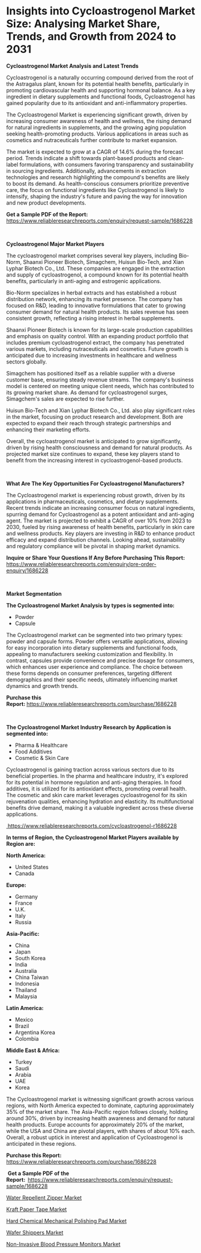 <p><h1>Insights into Cycloastrogenol Market Size: Analysing Market Share, Trends, and Growth from 2024 to 2031</h1></p><p><strong>Cycloastrogenol Market Analysis and Latest Trends</strong></p>
<p><p>Cycloastrogenol is a naturally occurring compound derived from the root of the Astragalus plant, known for its potential health benefits, particularly in promoting cardiovascular health and supporting hormonal balance. As a key ingredient in dietary supplements and functional foods, Cycloastrogenol has gained popularity due to its antioxidant and anti-inflammatory properties.</p><p>The Cycloastrogenol Market is experiencing significant growth, driven by increasing consumer awareness of health and wellness, the rising demand for natural ingredients in supplements, and the growing aging population seeking health-promoting products. Various applications in areas such as cosmetics and nutraceuticals further contribute to market expansion. </p><p>The market is expected to grow at a CAGR of 14.6% during the forecast period. Trends indicate a shift towards plant-based products and clean-label formulations, with consumers favoring transparency and sustainability in sourcing ingredients. Additionally, advancements in extraction technologies and research highlighting the compound's benefits are likely to boost its demand. As health-conscious consumers prioritize preventive care, the focus on functional ingredients like Cycloastrogenol is likely to intensify, shaping the industry's future and paving the way for innovation and new product developments.</p></p>
<p><strong>Get a Sample PDF of the Report:&nbsp;</strong> <a href="https://www.reliableresearchreports.com/enquiry/request-sample/1686228?utm_campaign=31&utm_medium=2&utm_source=Github&utm_content=ia&utm_term=06102024&utm_id=cycloastrogenol">https://www.reliableresearchreports.com/enquiry/request-sample/1686228</a></p>
<p>&nbsp;</p>
<p><strong>Cycloastrogenol Major Market Players</strong></p>
<p><p>The cycloastrogenol market comprises several key players, including Bio-Norm, Shaanxi Pioneer Biotech, Simagchem, Huisun Bio-Tech, and Xian Lyphar Biotech Co., Ltd. These companies are engaged in the extraction and supply of cycloastrogenol, a compound known for its potential health benefits, particularly in anti-aging and estrogenic applications.</p><p>Bio-Norm specializes in herbal extracts and has established a robust distribution network, enhancing its market presence. The company has focused on R&D, leading to innovative formulations that cater to growing consumer demand for natural health products. Its sales revenue has seen consistent growth, reflecting a rising interest in herbal supplements.</p><p>Shaanxi Pioneer Biotech is known for its large-scale production capabilities and emphasis on quality control. With an expanding product portfolio that includes premium cycloastrogenol extract, the company has penetrated various markets, including nutraceuticals and cosmetics. Future growth is anticipated due to increasing investments in healthcare and wellness sectors globally.</p><p>Simagchem has positioned itself as a reliable supplier with a diverse customer base, ensuring steady revenue streams. The company's business model is centered on meeting unique client needs, which has contributed to its growing market share. As demand for cycloastrogenol surges, Simagchem's sales are expected to rise further.</p><p>Huisun Bio-Tech and Xian Lyphar Biotech Co., Ltd. also play significant roles in the market, focusing on product research and development. Both are expected to expand their reach through strategic partnerships and enhancing their marketing efforts.</p><p>Overall, the cycloastrogenol market is anticipated to grow significantly, driven by rising health consciousness and demand for natural products. As projected market size continues to expand, these key players stand to benefit from the increasing interest in cycloastrogenol-based products.</p></p>
<p>&nbsp;</p>
<p><strong>What Are The Key Opportunities For Cycloastrogenol Manufacturers?</strong></p>
<p><p>The Cycloastrogenol market is experiencing robust growth, driven by its applications in pharmaceuticals, cosmetics, and dietary supplements. Recent trends indicate an increasing consumer focus on natural ingredients, spurring demand for Cycloastrogenol as a potent antioxidant and anti-aging agent. The market is projected to exhibit a CAGR of over 10% from 2023 to 2030, fueled by rising awareness of health benefits, particularly in skin care and wellness products. Key players are investing in R&D to enhance product efficacy and expand distribution channels. Looking ahead, sustainability and regulatory compliance will be pivotal in shaping market dynamics.</p></p>
<p><strong>Inquire or Share Your Questions If Any Before Purchasing This Report:</strong> <a href="https://www.reliableresearchreports.com/enquiry/pre-order-enquiry/1686228?utm_campaign=31&utm_medium=2&utm_source=Github&utm_content=ia&utm_term=06102024&utm_id=cycloastrogenol">https://www.reliableresearchreports.com/enquiry/pre-order-enquiry/1686228</a></p>
<p>&nbsp;</p>
<p><strong>Market Segmentation</strong></p>
<p><strong>The Cycloastrogenol Market Analysis by types is segmented into:</strong></p>
<p><ul><li>Powder</li><li>Capsule</li></ul></p>
<p><p>The Cycloastrogenol market can be segmented into two primary types: powder and capsule forms. Powder offers versatile applications, allowing for easy incorporation into dietary supplements and functional foods, appealing to manufacturers seeking customization and flexibility. In contrast, capsules provide convenience and precise dosage for consumers, which enhances user experience and compliance. The choice between these forms depends on consumer preferences, targeting different demographics and their specific needs, ultimately influencing market dynamics and growth trends.</p></p>
<p><strong>Purchase this Report:&nbsp;</strong><a href="https://www.reliableresearchreports.com/purchase/1686228?utm_campaign=31&utm_medium=2&utm_source=Github&utm_content=ia&utm_term=06102024&utm_id=cycloastrogenol">https://www.reliableresearchreports.com/purchase/1686228</a></p>
<p>&nbsp;</p>
<p><strong>The Cycloastrogenol Market Industry Research by Application is segmented into:</strong></p>
<p><ul><li>Pharma & Healthcare</li><li>Food Additives</li><li>Cosmetic & Skin Care</li></ul></p>
<p><p>Cycloastrogenol is gaining traction across various sectors due to its beneficial properties. In the pharma and healthcare industry, it's explored for its potential in hormone regulation and anti-aging therapies. In food additives, it is utilized for its antioxidant effects, promoting overall health. The cosmetic and skin care market leverages cycloastrogenol for its skin rejuvenation qualities, enhancing hydration and elasticity. Its multifunctional benefits drive demand, making it a valuable ingredient across these diverse applications.</p></p>
<p><a href="https://www.reliableresearchreports.com/cycloastrogenol-r1686228?utm_campaign=31&utm_medium=2&utm_source=Github&utm_content=ia&utm_term=06102024&utm_id=cycloastrogenol">&nbsp;https://www.reliableresearchreports.com/cycloastrogenol-r1686228</a></p>
<p><strong>In terms of Region, the Cycloastrogenol Market Players available by Region are:</strong></p>
<p>
    <p> <strong> North America: </strong>
        <ul>
            <li>United States</li>
            <li>Canada</li>
        </ul>
        </p> 
    <p> <strong> Europe: </strong>
        <ul>
            <li>Germany</li>
            <li>France</li>
            <li>U.K.</li>
            <li>Italy</li>
            <li>Russia</li>
        </ul>
        </p> 
    <p> <strong> Asia-Pacific: </strong>
        <ul>
            <li>China</li>
            <li>Japan</li>
            <li>South Korea</li>
            <li>India</li>
            <li>Australia</li>
            <li>China Taiwan</li>
            <li>Indonesia</li>
            <li>Thailand</li>
            <li>Malaysia</li>
        </ul>
        </p> 
    <p> <strong> Latin America: </strong>
        <ul>
            <li>Mexico</li>
            <li>Brazil</li>
            <li>Argentina Korea</li>
            <li>Colombia</li>
        </ul>
        </p> 
    <p> <strong> Middle East & Africa: </strong>
        <ul>
            <li>Turkey</li>
            <li>Saudi</li>
            <li>Arabia</li>
            <li>UAE</li>
            <li>Korea</li>
        </ul>
    </p>
    </p>
<p><p>The Cycloastrogenol market is witnessing significant growth across various regions, with North America expected to dominate, capturing approximately 35% of the market share. The Asia-Pacific region follows closely, holding around 30%, driven by increasing health awareness and demand for natural health products. Europe accounts for approximately 20% of the market, while the USA and China are pivotal players, with shares of about 10% each. Overall, a robust uptick in interest and application of Cycloastrogenol is anticipated in these regions.</p></p>
<p><strong>Purchase this Report: </strong><a href="https://www.reliableresearchreports.com/purchase/1686228?utm_campaign=31&utm_medium=2&utm_source=Github&utm_content=ia&utm_term=06102024&utm_id=cycloastrogenol">https://www.reliableresearchreports.com/purchase/1686228</a></p>
<p>&nbsp;<strong>Get a Sample PDF of the Report:&nbsp;&nbsp;</strong><a href="https://www.reliableresearchreports.com/enquiry/request-sample/1686228?utm_campaign=31&utm_medium=2&utm_source=Github&utm_content=ia&utm_term=06102024&utm_id=cycloastrogenol">https://www.reliableresearchreports.com/enquiry/request-sample/1686228</a></p>
<p><strong></strong></p>
<p><p><a href="https://www.linkedin.com/pulse/future-trends-global-water-repellent-zipper-market-insights-4myje?utm_campaign=31&utm_medium=2&utm_source=Github&utm_content=ia&utm_term=06102024&utm_id=cycloastrogenol">Water Repellent Zipper Market</a></p><p><a href="https://www.linkedin.com/pulse/deep-dive-kraft-paper-tape-market-itstrends-segmentation-r1qle?utm_campaign=31&utm_medium=2&utm_source=Github&utm_content=ia&utm_term=06102024&utm_id=cycloastrogenol">Kraft Paper Tape Market</a></p><p><a href="https://issuu.com/reportprime-2/docs/hard-chemical-mechanical-polishing-_7bad09a2f1b012?utm_campaign=31&utm_medium=2&utm_source=Github&utm_content=ia&utm_term=06102024&utm_id=cycloastrogenol">Hard Chemical Mechanical Polishing Pad Market</a></p><p><a href="https://issuu.com/reportprime-2/docs/wafer-shippers-market-size-2030.ppt_a6e9f8bf3572b1?utm_campaign=31&utm_medium=2&utm_source=Github&utm_content=ia&utm_term=06102024&utm_id=cycloastrogenol">Wafer Shippers Market</a></p><p><a href="https://github.com/MonroeBullock54/Market-Research-Report-List-1/blob/main/non-invasive-blood-pressure-monitors-market.md?utm_campaign=31&utm_medium=2&utm_source=Github&utm_content=ia&utm_term=06102024&utm_id=cycloastrogenol">Non-Invasive Blood Pressure Monitors Market</a></p></p>